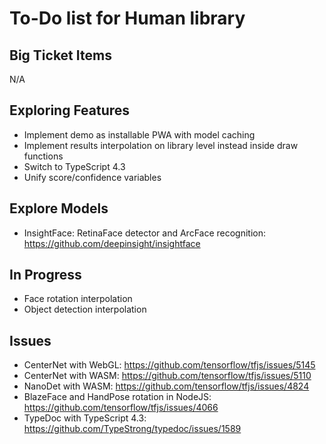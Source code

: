 # To-Do list for Human library

## Big Ticket Items

N/A

## Exploring Features

- Implement demo as installable PWA with model caching
- Implement results interpolation on library level instead inside draw functions
- Switch to TypeScript 4.3
- Unify score/confidence variables

## Explore Models

- InsightFace: RetinaFace detector and ArcFace recognition: <https://github.com/deepinsight/insightface>  

## In Progress

- Face rotation interpolation
- Object detection interpolation

## Issues

- CenterNet with WebGL: <https://github.com/tensorflow/tfjs/issues/5145>
- CenterNet with WASM: <https://github.com/tensorflow/tfjs/issues/5110>
- NanoDet with WASM: <https://github.com/tensorflow/tfjs/issues/4824>
- BlazeFace and HandPose rotation in NodeJS: <https://github.com/tensorflow/tfjs/issues/4066>
- TypeDoc with TypeScript 4.3: <https://github.com/TypeStrong/typedoc/issues/1589>
